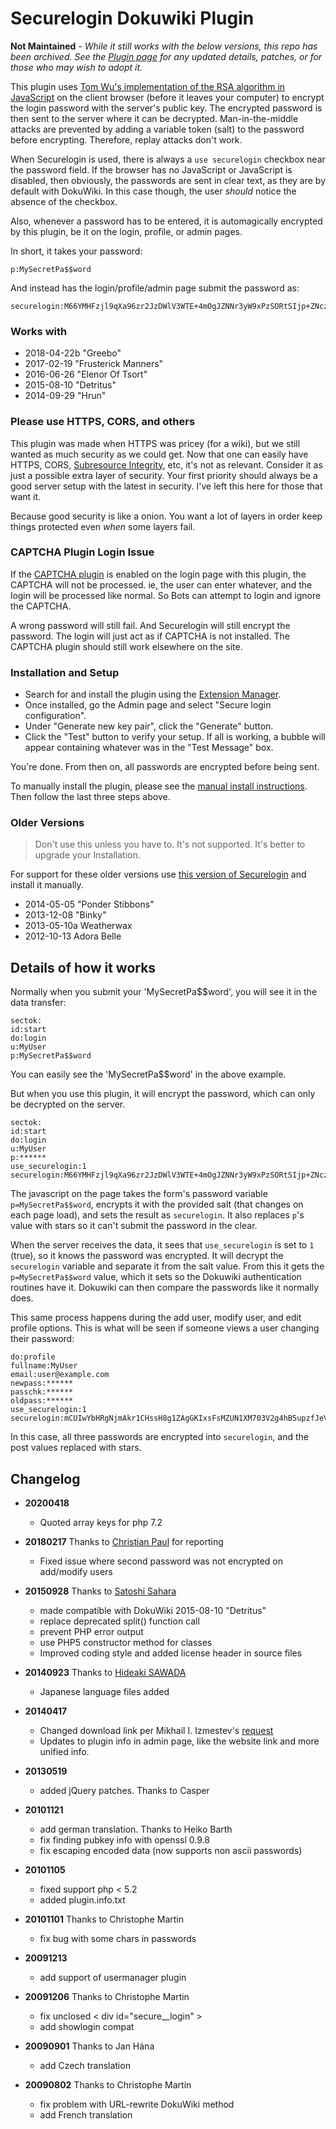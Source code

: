 # Securelogin Dokuwiki Plugin

**Not Maintained** - *While it still works with the below versions, this repo has been archived. See the [Plugin page](https://www.dokuwiki.org/plugin:securelogin) for any updated details, patches, or for those who may wish to adopt it.*

This plugin uses [Tom Wu's implementation of the RSA algorithm in JavaScript](http://www-cs-students.stanford.edu/~tjw/jsbn/) on the client browser (before it leaves your computer) to encrypt the login password with the server's public key. The encrypted password is then sent to the server where it can be decrypted. Man-in-the-middle attacks are prevented by adding a variable token (salt) to the password before encrypting. Therefore, replay attacks don't work.

When Securelogin is used, there is always a `use securelogin` checkbox near the password field. If the browser has no JavaScript or JavaScript is disabled, then obviously, the passwords are sent in clear text, as they are by default with DokuWiki. In this case though, the user *should* notice the absence of the checkbox.

Also, whenever a password has to be entered, it is automagically encrypted by this plugin, be it on the login, profile, or admin pages.

In short, it takes your password:

```
p:MySecretPa$$word
```

And instead has the login/profile/admin page submit the password as:

```
securelogin:M66YMHFzjl9qXa96zr2JzDWlV3WTE+4mOgJZNNr3yW9xPzSORtSIjp+ZNczopNUp5N0M0ASiqutgf1nio+iTN....
```

### Works with

  * 2018-04-22b "Greebo"
  * 2017-02-19 "Frusterick Manners"
  * 2016-06-26 "Elenor Of Tsort"
  * 2015-08-10 "Detritus"
  * 2014-09-29 "Hrun"

### Please use HTTPS, CORS, and others

This plugin was made when HTTPS was pricey (for a wiki), but we still wanted as much security as we could get. Now that one can easily have HTTPS, CORS, [Subresource Integrity](https://developer.mozilla.org/en-US/docs/Web/Security/Subresource_Integrity), etc, it's not as relevant. Consider it as just a possible extra layer of security. Your first priority should always be a good server setup with the latest in security. I've left this here for those that want it.

Because good security is like a onion. You want a lot of layers in order keep things protected even *when* some layers fail.

### CAPTCHA Plugin Login Issue

If the [CAPTCHA plugin](https://www.dokuwiki.org/plugin:captcha) is enabled on the login page with this plugin, the CAPTCHA will not be processed. ie, the user can enter whatever, and the login will be processed like normal. So Bots can attempt to login and ignore the CAPTCHA.

A wrong password will still fail. And Securelogin will still encrypt the password. The login will just act as if CAPTCHA is not installed. The CAPTCHA plugin should still work elsewhere on the site.

### Installation and Setup

  - Search for and install the plugin using the [Extension Manager](https://www.dokuwiki.org/plugin:extension).
  - Once installed, go the Admin page and select "Secure login configuration".
  - Under "Generate new key pair", click the "Generate" button.
  - Click the "Test" button to verify your setup. If all is working, a bubble will appear containing whatever was in the "Test Message" box.

You're done. From then on, all passwords are encrypted before being sent.

To manually install the plugin, please see the [manual install instructions](https://www.dokuwiki.org/plugin_installation_instructions). Then follow the last three steps above.

### Older Versions

> Don't use this unless you have to. It's not supported. It's better to upgrade your Installation.

For support for these older versions use [this version of Securelogin](https://github.com/bagley/dokuwiki-securelogin/archive/c1f0a0e018cedfd29a48ab157098efe480e37049.zip) and install it manually.
  * 2014-05-05 "Ponder Stibbons"
  * 2013-12-08 "Binky"
  * 2013-05-10a Weatherwax
  * 2012-10-13 Adora Belle

## Details of how it works

Normally when you submit your 'MySecretPa$$word', you will see it in the data transfer:

```
sectok:
id:start
do:login
u:MyUser
p:MySecretPa$$word
```

You can easily see the 'MySecretPa$$word' in the above example.

But when you use this plugin, it will encrypt the password, which can only be decrypted on the server.

```
sectok:
id:start
do:login
u:MyUser
p:******
use_securelogin:1
securelogin:M66YMHFzjl9qXa96zr2JzDWlV3WTE+4mOgJZNNr3yW9xPzSORtSIjp+ZNczopNUp5N0M0ASiqutgf1nio+iTNj3pS24kHD1LZb6GcG7cFvpr/uzfxJsO8jAbFD6/ZkB0xy9vBMabn3BYP7GWLrTR3b/7zNdla/FdqjX9U48dHMrcO2/ZFJKLsdzt84/bC+3xoV7/qC/BZO5AbQ37SvLEC7DaMTMtbSqlF573Y0iOMb3wYe1rj2m/HQiBM8ro25OBfnUxmgJFMVVkfkLdNUepRjUeeJSXF+R5XDcO2L4uX9D8AOE8nSecRn+0gqwz6PzPPqEpv60y0Io1rZXevG+I9Q==
```

The javascript on the page takes the form's password variable `p=MySecretPa$$word`, encrypts it with the provided salt (that changes on each page load), and sets the result as `securelogin`. It also replaces `p`'s value with stars so it can't submit the password in the clear.

When the server receives the data, it sees that `use_securelogin` is set to `1` (true), so it knows the password was encrypted. It will decrypt the `securelogin` variable and separate it from the salt value. From this it gets the `p=MySecretPa$$word` value, which it sets so the Dokuwiki authentication routines have it. Dokuwiki can then compare the passwords like it normally does.

This same process happens during the add user, modify user, and edit profile options. This is what will be seen if someone views a user changing their password:

```
do:profile
fullname:MyUser
email:user@example.com
newpass:******
passchk:******
oldpass:******
use_securelogin:1
securelogin:mCUIwYbHRgNjmAkr1CHssH8g1ZAgGKIxsFsMZUN1XM703V2g4hB5upzfJeVyE/aT9ByOYxQChbhRyJezjD7jO4LKwlgBR/Jnqkr+rUr70MLcoRybM8maTGdAGDM3VweSylqAGOASKb87hKYb0URUFo+yfGaKp572IWCfSZDHLrP1Hrs/f7EYKXozXpMNHA3l/VXNm2wGAwvkvnfFgkRZonrdfdUlLDC0OkBpa3WawMqoYb+1/kcuGsBcAve0Tp+uMQZw8FwHj8SOp9kJLUnEqXrop2pXa3mc9j8NS54CeCbJuJ0qfEhUHIE9/BHUgbmCPQV6XNWttZbRp8r1Q1dG/g==
```

In this case, all three passwords are encrypted into `securelogin`, and the post values replaced with stars.

## Changelog

  * **20200418**
    * Quoted array keys for php 7.2

  * **20180217** Thanks to [Christian Paul](https://github.com/jaller94) for reporting
    * Fixed issue where second password was not encrypted on add/modify users

  * **20150928** Thanks to [Satoshi Sahara](https://github.com/ssahara)
    * made compatible with DokuWiki 2015-08-10 "Detritus"
    * replace deprecated split() function call
    * prevent PHP error output
    * use PHP5 constructor method for classes
    * Improved coding style and added license header in source files

  * **20140923** Thanks to [Hideaki SAWADA](https://github.com/sawachan)
    * Japanese language files added

  * **20140417**
    * Changed download link per Mikhail I. Izmestev's [request](http://github.com/izmmisha/dokuwiki-securelogin/pull/1)
    * Updates to plugin info in admin page, like the website link and more unified info.

  * **20130519**
    * added jQuery patches. Thanks to Casper

  * **20101121**
    * add german translation. Thanks to Heiko Barth
    * fix finding pubkey info with openssl 0.9.8
    * fix escaping encoded data (now supports non ascii passwords)

  * **20101105**
    * fixed support php < 5.2
    * added plugin.info.txt

  * **20101101** Thanks to Christophe Martin
    * fix bug with some chars in passwords

  * **20091213**
    * add support of usermanager plugin

  * **20091206** Thanks to Christophe Martin
    * fix unclosed < div id="secure__login" >
    * add showlogin compat

  * **20090901** Thanks to Jan Hána
    * add Czech translation

  * **20090802** Thanks to Christophe Martin
    * fix problem with URL-rewrite DokuWiki method
    * add French translation
